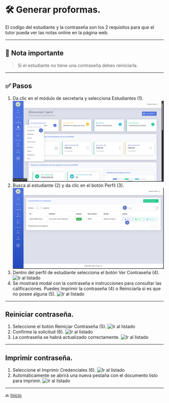 # 🛠️ Generar proformas.

El codígo del estudiante y la contraseña son los 2 requisitos para que el tutor pueda ver las notas online en la página
web.

---

## 📝 Nota importante

> Si el estudiante no tiene una contraseña debes reiniciarla.
---

## ✅ Pasos
1. Da clic en el módulo de secretaria y selecciona Estudiantes (1).
   ![Ir al listado](../../assets/Cambio%20de%20matricula/Cambio1.png)
2. Busca al estudiante (2) y da clic en el botón Perfil (3).
   ![Ir al listado](../../assets/Alumno%20activo/Activo.png)
3. Dentro del perfil de estudiante selecciona el botón Ver Contraseña (4).
   ![Ir al listado](../../assets/Ver%20contraseña%20estudiantes/Ver1.png)
   <div style="page-break-after: always;"></div>
4. Se mostrará modal con la contraseña e instrucciones para consultar las calificaciones.
   Puedes Imprimir la contraseña (4) o Reiniciarla si es que no posee alguna (5).
   ![Ir al listado](../../assets/Ver%20contraseña%20estudiantes/Ver2.png)
---

<div style="page-break-after: always;"></div>

## Reiniciar contraseña.
1. Seleccione el botón Reiniciar Contraseña (5).
   ![Ir al listado](../../assets/Ver%20contraseña%20estudiantes/Ver2.png)
2. Confirme la solicitud (6).
   ![Ir al listado](../../assets/Ver%20contraseña%20estudiantes/Ver3.png)
3. La contraseña se habrá actualizado correctamente.
![Ir al listado](../../assets/Ver%20contraseña%20estudiantes/Ver4.png)
---

<div style="page-break-after: always;"></div>

## Imprimir contraseña.
1. Seleccione el Imprimir Credenciales (6).
   ![Ir al listado](../../assets/Ver%20contraseña%20estudiantes/Ver2.png)
2. Automáticamente se abrirá una nueva pestaña con el documento listo para imprimir.
   ![Ir al listado](../../assets/Ver%20contraseña%20estudiantes/Ver5.png)
---

🔙 [Inicio](../../Index.md)





